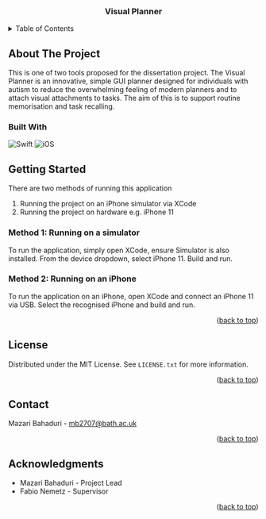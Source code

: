
<!-- Improved compatibility of back to top link: See: https://github.com/othneildrew/Best-README-Template/pull/73 -->
<a id="readme-top"></a>
<!--
*** Thanks for checking out the Best-README-Template. If you have a suggestion
*** that would make this better, please fork the repo and create a pull request
*** or simply open an issue with the tag "enhancement".
*** Don't forget to give the project a star!
*** Thanks again! Now go create something AMAZING! :D
-->



<!-- PROJECT SHIELDS -->
<!--
*** I'm using markdown "reference style" links for readability.
*** Reference links are enclosed in brackets [ ] instead of parentheses ( ).
*** See the bottom of this document for the declaration of the reference variables
*** for contributors-url, forks-url, etc. This is an optional, concise syntax you may use.
*** https://www.markdownguide.org/basic-syntax/#reference-style-links
-->



<!-- PROJECT LOGO -->
<br />
<div align="center">
  <a href="https://github.com/github_username/repo_name">
  </a>

<h3 align="center">Visual Planner</h3>
</div>



<!-- TABLE OF CONTENTS -->
<details>
  <summary>Table of Contents</summary>
  <ol>
    <li>
      <a href="#about-the-project">About The Project</a>
      <ul>
        <li><a href="#built-with">Built With</a></li>
      </ul>
    </li>
    <li>
      <a href="#getting-started">Getting Started</a>
      <ul>
        <li><a href="#Method 1: Running the EXE file">Method 1 - XCode Project</a></li>
      </ul>
    </li>
    <li><a href="#license">License</a></li>
    <li><a href="#contact">Contact</a></li>
  </ol>
</details>



<!-- ABOUT THE PROJECT -->
## About The Project
This is one of two tools proposed for the dissertation project. The Visual Planner is an innovative, simple GUI planner designed for individuals with autism to reduce the overwhelming feeling of modern planners and to attach visual attachments to tasks. The aim of this is to support routine memorisation and task recalling.




### Built With

![Swift](https://img.shields.io/badge/Swift-Swift_Project-FA7343.svg?style=flat&logo=swift)
![iOS](https://img.shields.io/badge/iOS-iOS_Project-999999.svg?style=flat&logo=apple)

<!-- GETTING STARTED -->
## Getting Started

There are two methods of running this application

 1. Running the project on an iPhone simulator via XCode
 2. Running the project on hardware e.g. iPhone 11
 
### Method 1: Running on a simulator
To run the application, simply open XCode, ensure Simulator is also installed. From the device dropdown, select iPhone 11. Build and run.

### Method 2: Running on an iPhone
To run the application on an iPhone, open XCode and connect an iPhone 11 via USB. Select the recognised iPhone and build and run.
  <p align="right">(<a href="#readme-top">back to top</a>)</p>

<!-- LICENSE -->
## License

Distributed under the MIT License. See `LICENSE.txt` for more information.

<p align="right">(<a href="#readme-top">back to top</a>)</p>



<!-- CONTACT -->
## Contact

Mazari Bahaduri - mb2707@bath.ac.uk

<p align="right">(<a href="#readme-top">back to top</a>)</p>



<!-- ACKNOWLEDGMENTS -->
## Acknowledgments

* Mazari Bahaduri - Project Lead
* Fabio Nemetz - Supervisor

<p align="right">(<a href="#readme-top">back to top</a>)</p>



